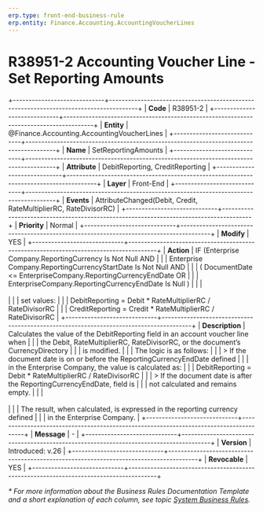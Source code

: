 ```yaml
---
erp.type: front-end-business-rule
erp.entity: Finance.Accounting.AccountingVoucherLines
---
```


# R38951-2 Accounting Voucher Line - Set Reporting Amounts
+-----------------------------+---------------------------------------------------------------------------------------+
| **Code**                    | R38951-2                                                                              |
+-----------------------------+---------------------------------------------------------------------------------------+
| **Entity**                  | @Finance.Accounting.AccountingVoucherLines                                            |
+-----------------------------+---------------------------------------------------------------------------------------+
| **Name**                    | SetReportingAmounts                                                                   |
+-----------------------------+---------------------------------------------------------------------------------------+
| **Attribute**               | DebitReporting, CreditReporting                                                       |
+-----------------------------+---------------------------------------------------------------------------------------+
| **Layer**                   | Front-End                                                                             |
+-----------------------------+---------------------------------------------------------------------------------------+
| **Events**                  | AttributeChanged(Debit, Credit, RateMultiplierRC, RateDivisorRC)                      |
+-----------------------------+---------------------------------------------------------------------------------------+
| **Priority**                | Normal                                                                                |
+-----------------------------+---------------------------------------------------------------------------------------+
| **Modify**                  | YES                                                                                   |
+-----------------------------+---------------------------------------------------------------------------------------+
| **Action**                  | IF (Enterprise Company.ReportingCurrency Is Not Null AND                              |
|                             |      Enterprise Company.ReportingCurrencyStartDate Is Not Null AND                    |
|                             |      ( DocumentDate <= EnterpriseCompany.ReportingCurrencyEndDate OR                  |
|                             |        EnterpriseCompany.ReportingCurrencyEndDate Is Null )                           |
|                             | <br><br>                                                                              |
|                             | set values:                                                                           |
|                             |         DebitReporting = Debit * RateMultiplierRC / RateDivisorRC                     |
|                             |         CreditReporting = Credit * RateMultiplierRC / RateDivisorRC                   |
+-----------------------------+---------------------------------------------------------------------------------------+
| **Description**             | Calculates the value of the DebitReporting field in an account voucher line when      |
|                             | the Debit, RateMultiplierRC, RateDivisorRC, or the document’s CurrencyDirectory       |
|                             | is modified.                                                                          |
|                             | The logic is as follows:                                                              |
|                             |    > If the document date is on or before the ReportingCurrencyEndDate defined        |
|                             |    in the Enterprise Company, the value is calculated as:                             |
|                             |         DebitReporting = Debit * RateMultiplierRC / RateDivisorRC                     |
|                             |    > If the document date is after the ReportingCurrencyEndDate, field is             |
|                             |     not calculated and remains empty.                                                 |
|                             | <br><br>                                                                              |
|                             | The result, when calculated, is expressed in the reporting currency defined           |
|                             | in the Enterprise Company.                                                            |
+-----------------------------+---------------------------------------------------------------------------------------+
| **Message**                 | \-                                                                                    |
+-----------------------------+---------------------------------------------------------------------------------------+
| **Version**                 | Introduced: v.26                                                                      |
+-----------------------------+---------------------------------------------------------------------------------------+
| **Revocable**               | YES                                                                                   |
+-----------------------------+---------------------------------------------------------------------------------------+

*\* For more information about the Business Rules Documentation Template and a short explanation of each column, see
topic [System Business Rules](../templates/template-description-system-business-rules.md).*
